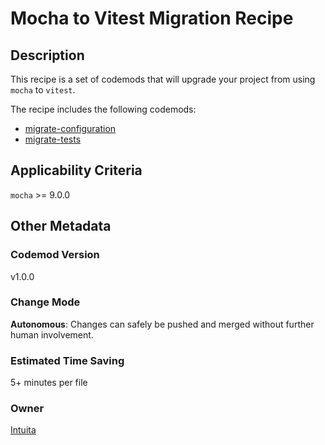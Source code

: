 # Mocha to Vitest Migration Recipe

## Description

This recipe is a set of codemods that will upgrade your project from using `mocha` to `vitest`.

The recipe includes the following codemods:

-   [migrate-configuration](https://github.com/intuita-inc/codemod-registry/tree/main/codemods/mocha/vitest/migrate-configuration)
-   [migrate-tests](https://github.com/intuita-inc/codemod-registry/tree/main/codemods/mocha/vitest/migrate-tests)

## Applicability Criteria

`mocha` >= 9.0.0

## Other Metadata

### Codemod Version

v1.0.0

### Change Mode

**Autonomous**: Changes can safely be pushed and merged without further human involvement.

### Estimated Time Saving

5+ minutes per file

### Owner

[Intuita](https://github.com/intuita-inc)
